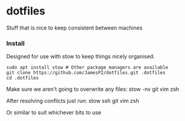 # dotfiles
Stuff that is nice to keep consistent between machines

### Install
Designed for use with stow to keep things nicely organised.

    sudo apt install stow # Other package managers are available
    git clone https://github.com/JamesP2/dotfiles.git .dotfiles
    cd .dotfiles

Make sure we aren't going to overwrite any files:
    stow -nv git vim zsh

After resolving conflicts just run:
    stow ssh git vim zsh

Or similar to suit whichever bits to use

